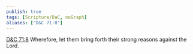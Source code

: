 ```yaml
---
publish: true
tags: [Scripture/DaC, noGraph]
aliases: ["D&C 71:8"]
---
```

[D&C 71:8](https://churchofjesuschrist.org/study/scriptures/dc-testament/dc/71?lang=eng&id=p8#p8) Wherefore, let them bring forth their strong reasons against the Lord.
